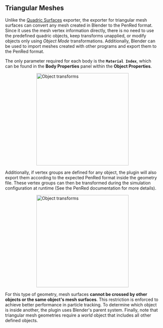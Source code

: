 ## Triangular Meshes

Unlike the [Quadric Surfaces](quadric-surfaces.md) exporter, the exporter for triangular mesh surfaces can convert any mesh created in Blender to the PenRed format. Since it uses the mesh vertex information directly, there is no need to use the predefined quadric objects, keep transforms unapplied, or modify objects only using *Object Mode* transformations. Additionally, Blender can be used to import meshes created with other programs and export them to the PenRed format.

The only parameter required for each body is the **`Material Index`**, which can be found in the **Body Properties** panel within the **Object Properties**. 

<img src="../../images/materialIndexMesh.png" alt="Object transforms" width="300" style="display: block; margin: 0 auto"/>

Additionally, if vertex groups are defined for any object, the plugin will also export them according to the expected PenRed format inside the geometry file. These vertex groups can then be transformed during the simulation configuration at runtime (See the PenRed documentation for more details).

<img src="../../images/vertexGroupsMesh.png" alt="Object transforms" width="300" style="display: block; margin: 0 auto"/>


For this type of geometry, mesh surfaces **cannot be crossed by other objects or the same object's mesh surfaces**. This restriction is enforced to achieve better performance in particle tracking. To determine which object is inside another, the plugin uses Blender's parent system. Finally, note that triangular mesh geometries require a *world* object that includes all other defined objects.
